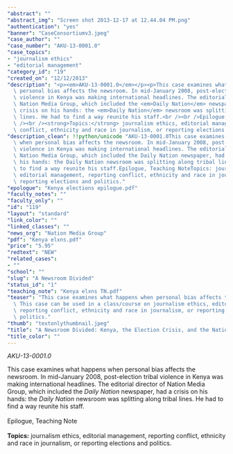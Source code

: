 ```yaml
---
"abstract": ""
"abstract_img": "Screen shot 2013-12-17 at 12.44.04 PM.png"
"authentication": "yes"
"banner": "CaseConsortiumv3.jpeg"
"case_author": ""
"case_number": "AKU-13-0001.0"
"case_topics":
- "journalism ethics"
- "editorial management"
"category_id": "19"
"created_on": "12/12/2013"
"description": "<p><em>AKU-13-0001.0</em></p><p>This case examines what happens when\
  \ personal bias affects the newsroom. In mid-January 2008, post-election tribal\
  \ violence in Kenya was making international headlines. The editorial director of\
  \ Nation Media Group, which included the <em>Daily Nation</em> newspaper, had a\
  \ crisis on his hands: the <em>Daily Nation</em> newsroom was splitting along tribal\
  \ lines. He had to find a way reunite his staff.<br /><br />Epilogue, Teaching Note<br\
  \ /><br /><strong>Topics:</strong> journalism ethics, editorial management, reporting\
  \ conflict, ethnicity and race in journalism, or reporting elections and politics.</p>"
"description_clean": !!python/unicode "AKU-13-0001.0This case examines what happens\
  \ when personal bias affects the newsroom. In mid-January 2008, post-election tribal\
  \ violence in Kenya was making international headlines. The editorial director of\
  \ Nation Media Group, which included the Daily Nation newspaper, had a crisis on\
  \ his hands: the Daily Nation newsroom was splitting along tribal lines. He had\
  \ to find a way reunite his staff.Epilogue, Teaching NoteTopics: journalism ethics,\
  \ editorial management, reporting conflict, ethnicity and race in journalism, or\
  \ reporting elections and politics."
"epologue": "Kenya elections epilogue.pdf"
"faculty_notes": ""
"faculty_only": ""
"id": "119"
"layout": "standard"
"link_color": ""
"linked_classes": ""
"news_org": "Nation Media Group"
"pdf": "Kenya elxns.pdf"
"price": "5.95"
"redtext": "NEW"
"related_cases":
- ""
"school": ""
"slug": "A Newsroom Divided"
"status_id": "1"
"teaching_note": "Kenya elxns TN.pdf"
"teaser": "This case examines what happens when personal bias affects the newsroom.\
  \ This case can be used in a class/course on journalism ethics, editorial management,\
  \ reporting conflict, ethnicity and race in journalism, or reporting elections and\
  \ politics."
"thumb": "textonlythumbnail.jpeg"
"title": "A Newsroom Divided: Kenya, the Election Crisis, and the Nation Media Group"
"title_color": ""
---
```

<p><em>AKU-13-0001.0</em></p><p>This case examines what happens when personal bias affects the newsroom. In mid-January 2008, post-election tribal violence in Kenya was making international headlines. The editorial director of Nation Media Group, which included the <em>Daily Nation</em> newspaper, had a crisis on his hands: the <em>Daily Nation</em> newsroom was splitting along tribal lines. He had to find a way reunite his staff.<br /><br />Epilogue, Teaching Note<br /><br /><strong>Topics:</strong> journalism ethics, editorial management, reporting conflict, ethnicity and race in journalism, or reporting elections and politics.</p>
